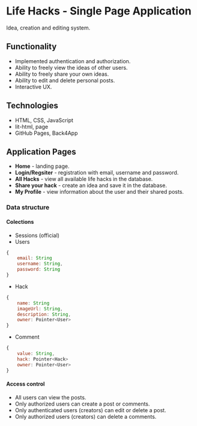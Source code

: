 # Life Hacks - Single Page Application
Idea, creation and editing system.

## Functionality
* Implemented authentication and authorization.
* Ability to freely view the ideas of other users.
* Ability to freely share your own ideas.
* Ability to edit and delete personal posts.
* Interactive UX.

## Technologies
* HTML, CSS, JavaScript
* lit-html, page
* GitHub Pages, Back4App

## Application Pages
* **Home** - landing page.
* **Login/Regsiter** - registration with email, username and password.
* **All Hacks** - view all available life hacks in the database.
* **Share your hack** - create an idea and save it in the database.
* **My Profile** - view information about the user and their shared posts.

### Data structure
#### Colections
* Sessions (official)
* Users 
```javascript
{   
    email: String
    username: String,
    password: String
}
```
* Hack 
```javascript
{   
    name: String
    imageUrl: String,
    description: String,
    owner: Pointer<User>
}
```
* Comment 
```javascript
{   
    value: String,
    hack: Pointer<Hack>
    owner: Pointer<User>
}
```

#### Access control
* All users can view the posts.
* Only authorized users can create a post or comments.
* Only authenticated users (creators) can edit or delete a post.
* Only authorized users (creators) can delete a comments.

